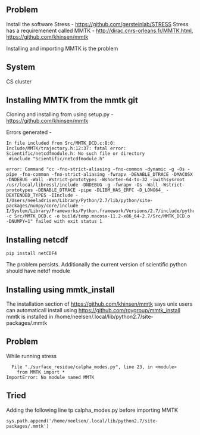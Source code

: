 ## Problem

Install the software Stress - https://github.com/gersteinlab/STRESS
Stress has a requiremenent called MMTK - http://dirac.cnrs-orleans.fr/MMTK.html, https://github.com/khinsen/mmtk

Installing and importing MMTK is the problem

## System

CS cluster

## Installing MMTK from the mmtk git

Cloning and installing from using setup.py - https://github.com/khinsen/mmtk

Errors generated - 
```
In file included from Src/MMTK_DCD.c:8:0:
Include/MMTK/trajectory.h:12:37: fatal error: Scientific/netcdfmodule.h: No such file or directory
 #include "Scientific/netcdfmodule.h"

error: Command "cc -fno-strict-aliasing -fno-common -dynamic -g -Os -pipe -fno-common -fno-strict-aliasing -fwrapv -DENABLE_DTRACE -DMACOSX -DNDEBUG -Wall -Wstrict-prototypes -Wshorten-64-to-32 -iwithsysroot /usr/local/libressl/include -DNDEBUG -g -fwrapv -Os -Wall -Wstrict-prototypes -DENABLE_DTRACE -pipe -DLIBM_HAS_ERFC -D_LONG64_ -DEXTENDED_TYPES -IInclude -I/Users/neeladrisen/Library/Python/2.7/lib/python/site-packages/numpy/core/include -I/System/Library/Frameworks/Python.framework/Versions/2.7/include/python2.7 -c Src/MMTK_DCD.c -o build/temp.macosx-11.2-x86_64-2.7/Src/MMTK_DCD.o -DNUMPY=1" failed with exit status 1
```

## Installing netcdf

```
pip install netCDF4
```

The problem persists. Additionally the current version of scientific python should have netdf module

## Installing using mmtk_install

The installation section of https://github.com/khinsen/mmtk says unix users can automaticall install using https://github.com/roygroup/mmtk_install
mmtk is installed in /home/neelsen/.local/lib/python2.7/site-packages/.mmtk

## Problem
While running stress

```
  File "./surface_residue/calpha_modes.py", line 23, in <module>
    from MMTK import *
ImportError: No module named MMTK
```

## Tried
Adding the following line tp calpha_modes.py before importing MMTK
```
sys.path.append('/home/neelsen/.local/lib/python2.7/site-packages/.mmtk')
```
